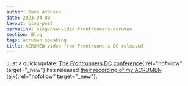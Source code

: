 ```yaml
---
author: Dave Aronson
date: 2023-04-08
layout: blog-post
permalink: blog/new-video-frontrunners-acrumen
section: Blog
tags: acrumen speaking
title: ACRUMEN video from Frontrunners DC released
---
```


Just a quick update:
[The Frontrunners DC conference](https://frontrunners.tech/){:rel="nofollow" target="_new"}
has released
[their recording of my ACRUMEN talk](https://www.youtube.com/watch?v=5iJGC01ApSc){:rel="nofollow" target="_new"}.

